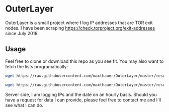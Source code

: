 # OuterLayer

OuterLayer is a small project where I log IP addresses that are TOR exit nodes. I have been scraping https://check.torproject.org/exit-addresses since July 2018. 

## Usage

Feel free to clone or download this repo as you see fit. You may also want to fetch the lists programatically:

```bash
wget https://raw.githubusercontent.com/maxthauer/OuterLayer/master/results/all-distinct-IPs.csv

wget https://raw.githubusercontent.com/maxthauer/OuterLayer/master/results/distinct-IPs-past-30-days.csv

```

Server side, I am logging IPs and the date on an hourly basis. Should you have a request for data I can provide, please feel free to contact me and I'll see what I can do.

